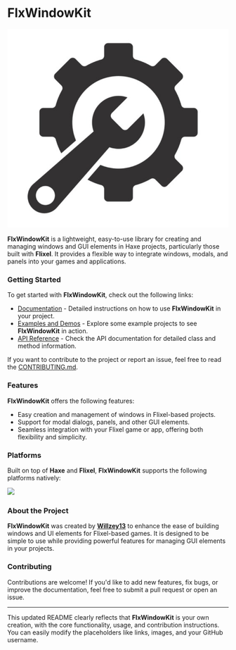 # FlxWindowKit

[![FlxWindowKit Logo](https://github.com/Willzey13/flxwindowkit/blob/main/images/icon.png)](https://github.com/Willzey13/flxwindowkit)

**FlxWindowKit** is a lightweight, easy-to-use library for creating and managing windows and GUI elements in Haxe projects, particularly those built with **Flixel**. It provides a flexible way to integrate windows, modals, and panels into your games and applications.

### Getting Started

To get started with **FlxWindowKit**, check out the following links:

- [Documentation](#) - Detailed instructions on how to use **FlxWindowKit** in your project.
- [Examples and Demos](#) - Explore some example projects to see **FlxWindowKit** in action.
- [API Reference](#) - Check the API documentation for detailed class and method information.

If you want to contribute to the project or report an issue, feel free to read the [CONTRIBUTING.md](https://github.com/Willzey13/flxwindowkit/blob/main/CHANGELOG.md).

### Features

**FlxWindowKit** offers the following features:
- Easy creation and management of windows in Flixel-based projects.
- Support for modal dialogs, panels, and other GUI elements.
- Seamless integration with your Flixel game or app, offering both flexibility and simplicity.

### Platforms

Built on top of **Haxe** and **Flixel**, **FlxWindowKit** supports the following platforms natively:

![](images/platforms.png)

### About the Project

**FlxWindowKit** was created by **[Willzey13](https://github.com/Willzey13)** to enhance the ease of building windows and UI elements for Flixel-based games. It is designed to be simple to use while providing powerful features for managing GUI elements in your projects.

### Contributing

Contributions are welcome! If you'd like to add new features, fix bugs, or improve the documentation, feel free to submit a pull request or open an issue.

---

This updated README clearly reflects that **FlxWindowKit** is your own creation, with the core functionality, usage, and contribution instructions. You can easily modify the placeholders like links, images, and your GitHub username.